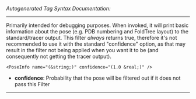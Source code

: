 _Autogenerated Tag Syntax Documentation:_

---
Primarily intended for debugging purposes. When invoked, it will print basic information about the pose (e.g. PDB numbering and FoldTree layout) to the standard/tracer output. This filter *always* returns true, therefore it's not recommended to use it with the standard "confidence" option, as that may result in the filter not being applied when you want it to be (and consequently not getting the tracer output).

```
<PoseInfo name="(&string;)" confidence="(1.0 &real;)" />
```

-   **confidence**: Probability that the pose will be filtered out if it does not pass this Filter

---

